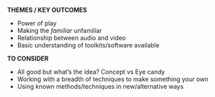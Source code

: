 **THEMES / KEY OUTCOMES**

- Power of play
- Making the *familiar* unfamiliar
- Relationship between audio and video
- Basic understanding of toolkits/software available

**TO CONSIDER**

- All good but what’s the idea? Concept vs Eye candy
- Working with a breadth of techniques to make something your own
- Using known methods/techniques in new/alternative ways